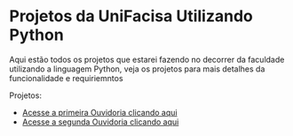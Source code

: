 # Projetos da UniFacisa Utilizando Python

Aqui estão todos os projetos que estarei fazendo no decorrer da faculdade utilizando a linguagem Python, veja os projetos para mais detalhes da funcionalidade e requiriemntos

Projetos:

* [Acesse a primeira Ouvidoria clicando aqui](https://github.com/Lucaslarry/Facisa/tree/main/Python/Ouvidoria%20v1.0)
* [Acesse a segunda Ouvidoria clicando aqui](https://github.com/Lucaslarry/Facisa/tree/main/Python/Ouvidoria%20v2.0)